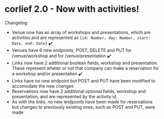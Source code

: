 # corlief 2.0 - Now with activities!

Changelog:
  + Venue now has an array of workshops and presentations, which are activities and are represented as
  ```{id: Number, day: Number, start: Date, end: Date}``` :heavy_check_mark:
  + Venues have 6 new endpoints, POST, DELETE and PUT for /venue/workshop and for /venue/presentation :heavy_check_mark:
  + Links now have 2 additional boolean fields, workshop and presentation. These represent wheter or not that company can make a reservation for a workshop and/or presentation :heavy_check_mark:
  + Links have no new endpoint but POST and PUT have been modified to accomodate the new changes
  + Reservations now have 2 additional optional fields, workshop and presentation, and are represented by the activity id.
  + As with the links, no new endpoints have been made for reservations but changes to previously existing ones, such as POST and PUT, were made
   
